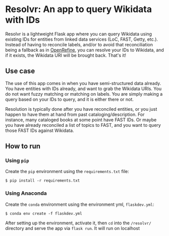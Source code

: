 # Resolvr: An app to query Wikidata with IDs

Resolvr is a lightweight Flask app where you can query Wikidata using existing IDs for entities from linked data services (LoC, FAST, Getty, etc.). Instead of having to reconcile labels, and/or to avoid that reconciliation being a fallback as in [OpenRefine](https://github.com/OpenRefine/OpenRefine/wiki/Reconciliation#reconciling-via-unique-identifiers), you can resolve your IDs to Wikidata, and if it exists, the Wikidata URI will be brought back. That's it!  

## Use case

The use of this app comes in when you have semi-structured data already. You have entities with IDs already, and want to grab the Wikidata URIs. You do not want fuzzy matching or matching on labels. You are simply making a query based on your IDs to query, and it is either there or not.   

Resolution is typically done after you have reconciled entities, or you just happen to have them at hand from past cataloging/description. For instance, many cataloged books at some point have FAST IDs. Or maybe you have already reconciled a list of topics to FAST, and you want to query those FAST IDs against Wikidata.    

## How to run

### Using `pip`

Create the `pip` environment using the `requirements.txt` file:

```shell
$ pip install -r requirements.txt
```

### Using Anaconda

Create the `conda` environment using the environment yml, `flaskdev.yml`: 
```shell
$ conda env create -f flaskdev.yml
```

After setting up the environment, activate it, then `cd` into the `/resolvr/` directory and serve the app via `flask run`. It will run on localhost
